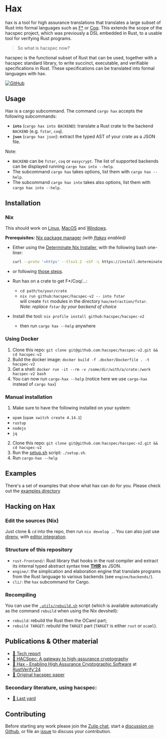 # Hax 

hax is a tool for high assurance translations that translates a large subset of
Rust into formal languages such as [F\*](https://www.fstar-lang.org/) or [Coq](https://coq.inria.fr/).
This extends the scope of the hacspec project, which was previously a DSL embedded in Rust,
to a usable tool for verifying Rust programs.

> So what is hacspec now?

hacspec is the functional subset of Rust that can be used, together with a hacspec
standard library, to write succinct, executable, and verifiable specifications in
Rust.
These specifications can be translated into formal languages with hax.

[![GitHub](https://img.shields.io/badge/Github-Repository-blue.svg?style=for-the-badge&logo=github)](https://github.com/hacspec/hax)

## Usage
Hax is a cargo subcommand. 
The command `cargo hax` accepts the following subcommands:
 * **`into`** (`cargo hax into BACKEND`): translate a Rust crate to the backend `BACKEND` (e.g. `fstar`, `coq`).
 * **`json`** (`cargo hax json`): extract the typed AST of your crate as a JSON file.
 
Note:
 * `BACKEND` can be `fstar`, `coq` or `easycrypt`. The list of
   supported backends can be displayed running `cargo hax into
   --help`.
 * The subcommand `cargo hax` takes options, list them with `cargo hax --help`.
 * The subcommand `cargo hax into` takes also options, list them with `cargo hax into --help`.

## Installation
### Nix

 This should work on [Linux](https://nixos.org/download.html#nix-install-linux), [MacOS](https://nixos.org/download.html#nix-install-macos) and [Windows](https://nixos.org/download.html#nix-install-windows).

**Prerequisites:** [Nix package manager](https://nixos.org) _(with [flakes](https://nixos.wiki/wiki/Flakes) enabled)_

  - Either using the [Determinate Nix Installer](https://github.com/DeterminateSystems/nix-installer), with the following bash one-liner:
    ```bash
    curl --proto '=https' --tlsv1.2 -sSf -L https://install.determinate.systems/nix | sh -s -- install
    ```
  - or following [those steps](https://github.com/mschwaig/howto-install-nix-with-flake-support).

+ Run hax on a crate to get F\*/Coq/...:
   - `cd path/to/your/crate`
   - `nix run github:hacspec/hacspec-v2 -- into fstar`  
      will create `fst` modules in the directory `hax/extraction/fstar`.  
      *Note: replace `fstar` by your backend of choice*

+ Install the tool:  `nix profile install github:hacspec/hacspec-v2`
   - then run `cargo hax --help` anywhere

### Using Docker

1. Clone this repo: `git clone git@github.com:hacspec/hacspec-v2.git && cd hacspec-v2`
3. Build the docker image: `docker build -f .docker/Dockerfile . -t hacspec-v2`
4. Get a shell: `docker run -it --rm -v /some/dir/with/a/crate:/work hacspec-v2 bash`
5. You can now run `cargo-hax --help` (notice here we use `cargo-hax` instead of `cargo hax`)

### Manual installation

1. Make sure to have the following installed on your system:

- `opam` (`opam switch create 4.14.1`)
- `rustup`
- `nodejs`
- `jq`

2. Clone this repo: `git clone git@github.com:hacspec/hacspec-v2.git && cd hacspec-v2`
3. Run the [setup.sh](./setup.sh) script: `./setup.sh`.
4. Run `cargo-hax --help`

## Examples

There's a set of examples that show what hax can do for you.
Please check out the [examples directory](https://github.com/hacspec/hax/tree/main/examples)

## Hacking on Hax
### Edit the sources (Nix)

Just clone & `cd` into the repo, then run `nix develop .`.
You can also just use [direnv](https://github.com/nix-community/nix-direnv), with [editor integration](https://github.com/direnv/direnv/wiki#editor-integration).

### Structure of this repository

- `rust-frontend/`: Rust library that hooks in the rust compiler and
  extract its internal typed abstract syntax tree
  [**THIR**](https://rustc-dev-guide.rust-lang.org/thir.html) as JSON.
- `engine/`: the simplication and elaboration engine that translate
  programs from the Rust language to various backends (see `engine/backends/`).
- `cli/`: the `hax` subcommand for Cargo.

### Recompiling
You can use the [`.utils/rebuild.sh`](https://github.com/hacspec/hax/tree/main/.utils/rebuild.sh) script (which is available automatically as the command `rebuild` when using the Nix devshell):
 - `rebuild`: rebuild the Rust then the OCaml part;
 - `rebuild TARGET`: rebuild the `TARGET` part (`TARGET` is either `rust` or `ocaml`).

## Publications & Other material

* [📕 Tech report](https://hal.inria.fr/hal-03176482)
* [📕 HACSpec: A gateway to high-assurance cryptography](https://github.com/hacspec/hacspec/blob/master/rwc2023-abstract.pdf)
* [📕 Hax - Enabling High Assurance Cryptographic Software](https://github.com/hacspec/hacspec.github.io/blob/master/RustVerify24.pdf) at [RustVerify'24](https://sites.google.com/view/rustverify2024)
* [📕 Original hacspec paper](https://www.franziskuskiefer.de/publications/hacspec-ssr18-paper.pdf)  

### Secondary literature, using hacspec:
* [📕 Last yard](https://eprint.iacr.org/2023/185)

## Contributing

Before starting any work please join the [Zulip chat][chat-link], start a [discussion on Github](https://github.com/hacspec/hax/discussions), or file an [issue](https://github.com/hacspec/hax/issues) to discuss your contribution.


[chat-link]: https://hacspec.zulipchat.com
